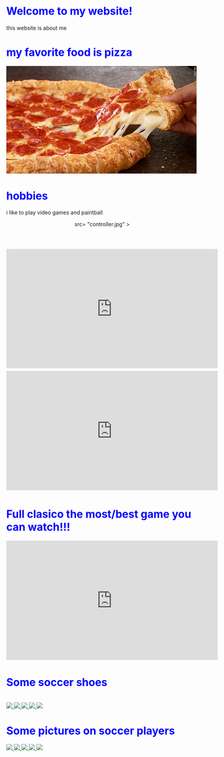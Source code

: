 <html>
<title>Cristiano Ronaldo</title>
  <style>
body {
        background-image: url("gij.jpg");
}
 h1 {
         color: blue;
      }
  </style>
<body>
  <h1>Welcome to my website!</h1>
  <p>this website is about me</p>
  <h1>my favorite food is pizza</h1>
   <center><img src= "150526103052-pizza-hut-natural-780x439.jpg" > </center>
   <h1>hobbies</h1>
   <p>i like to play video games and paintball
   <center><img> src= "controller.jpg" > </center>
  <br>
  <h1>
  <iframe width="560" height="315" src="https://www.youtube.com/embed/ydjx4h2ULBM" frameborder="0" allowfullscreen></iframe>
   <iframe width="560" height="315" src="https://www.youtube.com/embed/teCorYNcqB8" frameborder="0" allowfullscreen></iframe>
<br>
  <h1>Full clasico the most/best game you can watch!!!</h1>
  <iframe width="560" height="315" src="https://www.youtube.com/embed/0yq3gsTr7H4" frameborder="0" allowfullscreen></iframe>
  <h1>Some soccer shoes</h1>
  <br>
  <a href="adidas.jpg">
    <img src="adidas.jpg" width="35%"> 
      </a>
  <a href="soccer shoes.jpg">
    <img src="soccer shoes.jpg" width="35%">
  </a>
  <a href="superflysblackout.jpg">
    <img src="superflysblackout.jpg" width="35%">
  </a>
  <a href="superflys.jpg">
    <img src="superflys.jpg" width="35%">
  </a>
   <a href="magistas.jpg">
    <img src="magistas.jpg" width="35%">
  </a>
  <br>
  <h1>Some pictures on soccer players</h1>
  <a href="cristiano.png">
    <img src="cristiano.png" width="35%">
  </a>
  <a href="cr7.png">
    <img src="cr7.png" width="25%">
  </a>
  <a href="Bale.jpg">
    <img src="Bale.jpg" width="40%">
  </a>
  <a href="Ramos.jpg">
    <img src="Ramos.jpg" width="40%">
  </a>
   <a href="slide.jpg">
    <img src="slide.jpg" width="40%">
  </a>
</body>
</html>

